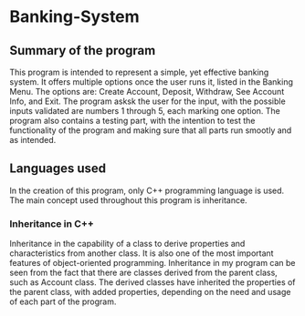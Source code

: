 # Banking-System

## Summary of the program

This program is intended to represent a simple, yet effective banking system. It offers multiple options once the user runs it, listed in the Banking Menu. The options are: Create Account, Deposit, Withdraw, See Account Info, and Exit. 
The program asksk the user for the input, with the possible inputs validated are numbers 1 through 5, each marking one option.
The program also contains a testing part, with the intention to test the functionality of the program and making sure that all parts run smootly and as intended.

## Languages used

In the creation of this program, only C++ programming language is used. The main concept used throughout this program is inheritance.

### Inheritance in C++

Inheritance in the capability of a class to derive properties and characteristics from another class.
It is also one of the most important features of object-oriented programming.
Inheritance in my program can be seen from the fact that there are classes derived from the parent class, such as Account class.
The derived classes have inherited the properties of the parent class, with added properties, depending on the need and usage of each part of the program.